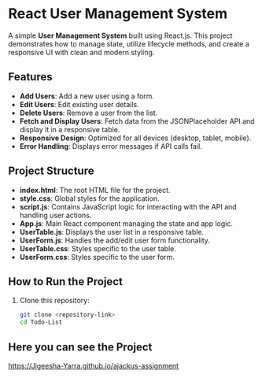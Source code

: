 # React User Management System

A simple **User Management System** built using React.js. This project demonstrates how to manage state, utilize lifecycle methods, and create a responsive UI with clean and modern styling.

## Features

- **Add Users**: Add a new user using a form.
- **Edit Users**: Edit existing user details.
- **Delete Users**: Remove a user from the list.
- **Fetch and Display Users**: Fetch data from the JSONPlaceholder API and display it in a responsive table.
- **Responsive Design**: Optimized for all devices (desktop, tablet, mobile).
- **Error Handling**: Displays error messages if API calls fail.

## Project Structure

- **index.html**: The root HTML file for the project.
- **style.css**: Global styles for the application.
- **script.js**: Contains JavaScript logic for interacting with the API and handling user actions.
- **App.js**: Main React component managing the state and app logic.
- **UserTable.js**: Displays the user list in a responsive table.
- **UserForm.js**: Handles the add/edit user form functionality.
- **UserTable.css**: Styles specific to the user table.
- **UserForm.css**: Styles specific to the user form.

## How to Run the Project

1. Clone this repository:
   ```bash
   git clone <repository-link>
   cd Todo-List

## Here you can see the Project
https://Jigeesha-Yarra.github.io/ajackus-assignment
